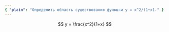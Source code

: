 ```yaml
---
{ "plain": "Определить область существования функции y = x^2/(1+x)." }
---
```


$$ y = \frac{x^2}{1+x} $$